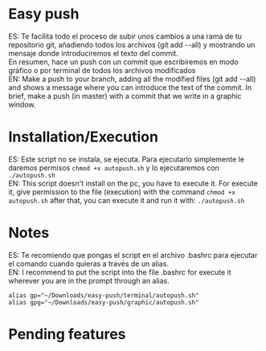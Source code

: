 # Easy push
ES: Te facilita todo el proceso de subir unos cambios a una rama de tu repositorio git,
 añadiendo todos los archivos (git add --all) y mostrando un mensaje donde
 introduciremos el texto del commit.
 <br/>En resumen, hace un push con un commit que escribiremos
 en modo gráfico o por terminal de todos los archivos modificados<br/>
EN: Make a push to your branch, adding all the modified files (git add --all) and shows a message where you can introduce
the text of the commit. In brief, make a push (in master) with a commit that we write in a graphic window.
# Installation/Execution
ES: Este script no se instala, se ejecuta. Para ejecutarlo simplemente le daremos permisos `chmod +x autopush.sh` y
lo ejecutaremos con `./autopush.sh`<br/>
EN: This script doesn't install on the pc, you have to execute it. For execute it, give permission to the file (execution) with the command `chmod +x autopush.sh`
after that, you can execute it and run it with: `./autopush.sh`
# Notes
ES: Te recomiendo que pongas el script en el archivo .bashrc para ejecutar el comando cuando quieras a través de un alias.<br/>
EN: I recommend to put the script into the file .bashrc for execute it wherever you are in the prompt through an alias.
```
alias gp="~/Downloads/easy-push/terminal/autopush.sh"
alias gpg="~/Downloads/easy-push/graphic/autopush.sh"
```
# Pending features
